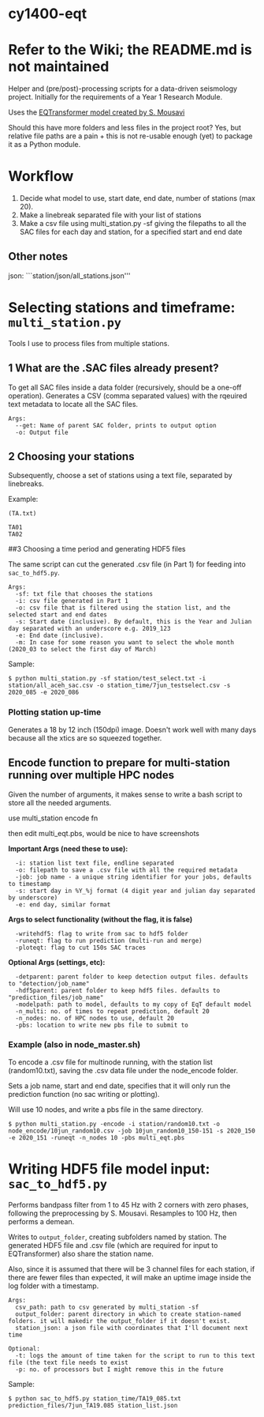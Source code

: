 # cy1400-eqt

# Refer to the Wiki; the README.md is not maintained 

Helper and (pre/post)-processing scripts for a data-driven seismology project. Initially for the requirements of a Year 1 Research Module. 

Uses the [EQTransformer model created by S. Mousavi](https://github.com/smousavi05/EQTransformer)

Should this have more folders and less files in the project root? Yes, but relative file paths are a pain + this is not re-usable enough (yet) to package it as a Python module. 





# Workflow

1. Decide what model to use, start date, end date, number of stations (max 20).
2. Make a linebreak separated file with your list of stations
3. Make a csv file using multi_station.py -sf giving the filepaths to all the SAC files for each day and station, for a specified start and end date


## Other notes

json: ```station/json/all_stations.json'''


# Selecting stations and timeframe: ```multi_station.py```

Tools I use to process files from multiple stations.



## 1 What are the .SAC files already present? 

To get all SAC files inside a data folder (recursively, should be a one-off operation). Generates a CSV (comma separated values) with the rqeuired text metadata to locate all the SAC files. 


```
Args:
  --get: Name of parent SAC folder, prints to output option
  -o: Output file
```

## 2 Choosing your stations

Subsequently, choose a set of stations using a text file, separated by linebreaks.

Example:

```
(TA.txt)

TA01
TA02
```
##3 Choosing a time period and generating HDF5 files

The same script can cut the generated .csv file (in Part 1) for feeding into ```sac_to_hdf5.py```. 

```
Args:
  -sf: txt file that chooses the stations
  -i: csv file generated in Part 1
  -o: csv file that is filtered using the station list, and the selected start and end dates
  -s: Start date (inclusive). By default, this is the Year and Julian day separated with an underscore e.g. 2019_123
  -e: End date (inclusive). 
  -m: In case for some reason you want to select the whole month (2020_03 to select the first day of March)
```

Sample:

```
$ python multi_station.py -sf station/test_select.txt -i station/all_aceh_sac.csv -o station_time/7jun_testselect.csv -s 2020_085 -e 2020_086
```

### Plotting station up-time

Generates a 18 by 12 inch (150dpi) image. Doesn't work well with many days because all the xtics are so squeezed together. 

## Encode function to prepare for multi-station running over multiple HPC nodes

Given the number of arguments, it makes sense to write a bash script to store all the needed arguments. 

use multi_station encode fn

then edit multi_eqt.pbs, would be nice to have screenshots


__Important Args (need these to use):__

```
  -i: station list text file, endline separated
  -o: filepath to save a .csv file with all the required metadata
  -job: job name - a unique string identifier for your jobs, defaults to timestamp
  -s: start day in %Y_%j format (4 digit year and julian day separated by underscore)
  -e: end day, similar format
```


__Args to select functionality (without the flag, it is false)__

```
  -writehdf5: flag to write from sac to hdf5 folder
  -runeqt: flag to run prediction (multi-run and merge)
  -ploteqt: flag to cut 150s SAC traces
```

__Optional Args (settings, etc):__

```
  -detparent: parent folder to keep detection output files. defaults to "detection/job_name"
  -hdf5parent: parent folder to keep hdf5 files. defaults to "prediction_files/job_name"
  -modelpath: path to model, defaults to my copy of EqT default model
  -n_multi: no. of times to repeat prediction, default 20
  -n_nodes: no. of HPC nodes to use, default 20
  -pbs: location to write new pbs file to submit to 
```

### Example (also in node_master.sh)

To encode a .csv file for multinode running, with the station list (random10.txt), saving the .csv data file under the node_encode folder.

Sets a job name, start and end date, specifies that it will only run the prediction function (no sac writing or plotting).

Will use 10 nodes, and write a pbs file in the same directory.

```
$ python multi_station.py -encode -i station/random10.txt -o node_encode/10jun_random10.csv -job 10jun_random10_150-151 -s 2020_150 -e 2020_151 -runeqt -n_nodes 10 -pbs multi_eqt.pbs
```

# Writing HDF5 file model input: ```sac_to_hdf5.py```

Performs bandpass filter from 1 to 45 Hz with 2 corners with zero phases, following the preprocessing by S. Mousavi. Resamples to 100 Hz, then performs a demean.

Writes to ```output_folder```, creating subfolders named by station. The generated HDF5 file and .csv file (which are required for input to EQTransformer) also share the station name.

Also, since it is assumed that there will be 3 channel files for each station, if there are fewer files than expected, it will make an uptime image inside the log folder with a timestamp.

```
Args:
  csv_path: path to csv generated by multi_station -sf
  output_folder: parent directory in which to create station-named folders. it will makedir the output_folder if it doesn't exist.
  station_json: a json file with coordinates that I'll document next time
  
Optional:
  -t: logs the amount of time taken for the script to run to this text file (the text file needs to exist
  -p: no. of processors but I might remove this in the future
```

Sample:

``` 
$ python sac_to_hdf5.py station_time/TA19_085.txt prediction_files/7jun_TA19.085 station_list.json 
```

